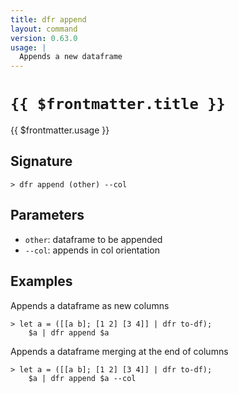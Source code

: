 ```yaml
---
title: dfr append
layout: command
version: 0.63.0
usage: |
  Appends a new dataframe
---
```


# `{{ $frontmatter.title }}`

<div style='white-space: pre-wrap;'>{{ $frontmatter.usage }}</div>

## Signature

```> dfr append (other) --col```

## Parameters

 -  `other`: dataframe to be appended
 -  `--col`: appends in col orientation

## Examples

Appends a dataframe as new columns
```shell
> let a = ([[a b]; [1 2] [3 4]] | dfr to-df);
    $a | dfr append $a
```

Appends a dataframe merging at the end of columns
```shell
> let a = ([[a b]; [1 2] [3 4]] | dfr to-df);
    $a | dfr append $a --col
```
